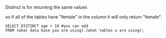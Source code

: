 Distinct is for returning the same values

so if all of the tables have "female" in the column
it will only return "female".

```
SELECT DISTINCT age + 10 #you can add
FROM (what data base you are using).(what tables u are using);
```
